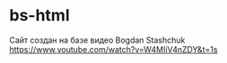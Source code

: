 # bs-html

Сайт создан на базе видео Bogdan Stashchuk
https://www.youtube.com/watch?v=W4MIiV4nZDY&t=1s
